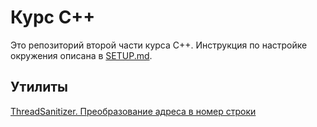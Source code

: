 # Курс C++

Это репозиторий второй части курса C++. Инструкция по настройке окружения описана в [SETUP.md](docs/SETUP.md).

## Утилиты

[ThreadSanitizer. Преобразование адреса в номер строки](tools/tsan-decoder.md)
